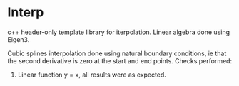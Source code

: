 # Interp


c++ header-only template library for iterpolation. Linear algebra done using Eigen3. 

Cubic splines interpolation done using natural boundary conditions, ie that the second derivative is zero at the start and end points. 
Checks performed:
1. Linear function y = x, all results were as expected.





